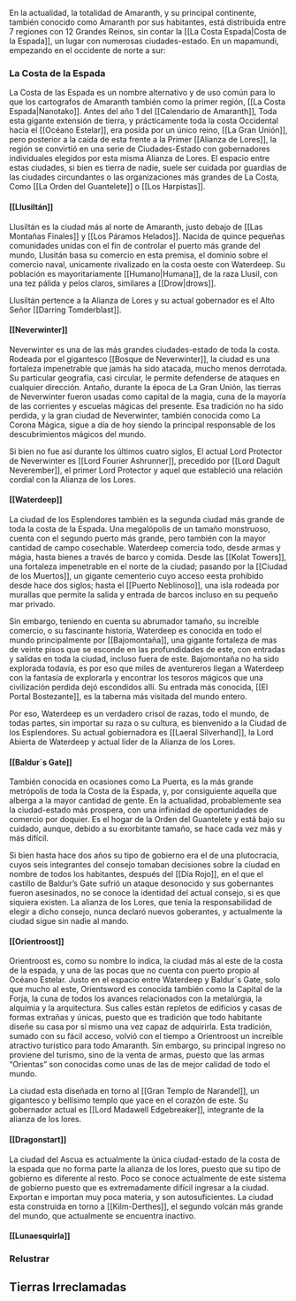 En la actualidad, la totalidad de Amaranth, y su principal continente, también conocido como Amaranth por sus habitantes, está distribuida entre 7 regiones con 12 Grandes Reinos, sin contar la [[La Costa Espada|Costa de la Espada]], un lugar con numerosas ciudades-estado. En un mapamundi, empezando en el occidente de norte a sur:


### La Costa de la Espada
La Costa de las Espada es un nombre alternativo y de uso común para lo que los cartografos de Amaranth también como la primer región, [[La Costa Espada|Nanotako]]. Antes del año 1 del [[Calendario de Amaranth]], Toda esta gigante extensión de tierra, y prácticamente toda la costa Occidental hacia el [[Océano Estelar]], era posída por un único reino, [[La Gran Unión]], pero posterior a la caída de esta frente a la Primer [[Alianza de Lores]], la región se convirtió en una serie de Ciudades-Estado con gobernadores individuales elegidos por esta misma Alianza de Lores. El espacio entre estas ciudades, si bien es tierra de nadie, suele ser cuidada por guardias de las ciudades circundantes o las organizaciones más grandes de La Costa, Como [[La Orden del Guantelete]] o [[Los Harpistas]].

#### [[Llusiltán]]
Llusiltán es la ciudad más al norte de Amaranth, justo debajo de [[Las Montañas Finales]] y [[Los Páramos Helados]]. Nacida de quince pequeñas comunidades unidas con el fin de controlar el puerto más grande del mundo, Llusitán basa su comercio en esta premisa, el dominio sobre el comercio naval, unicamente rivalizado en la costa oeste con Waterdeep. Su población es mayoritariamente [[Humano|Humana]], de la raza Llusil, con una tez pálida y pelos claros, similares a [[Drow|drows]].

Llusiltán pertence a la Alianza de Lores y su actual gobernador es el Alto Señor [[Darring Tomderblast]].

#### [[Neverwinter]]
Neverwinter es una de las más grandes ciudades-estado de toda la costa. Rodeada por el gigantesco [[Bosque de Neverwinter]], la ciudad es una fortaleza impenetrable que jamás ha sido atacada, mucho menos derrotada. Su particular geografía, casi circular, le permite defenderse de ataques en cualquier dirección. Antaño, durante la época de La Gran Unión, las tierras de Neverwinter fueron usadas como capital de la magia, cuna de la mayoría de las corrientes y escuelas mágicas del presente. Esa tradición no ha sido perdida, y la gran ciudad de Neverwinter, también conocida como La Corona Mágica, sigue a día de hoy siendo la principal responsable de los descubrimientos mágicos del mundo.

Si bien no fue así durante los últimos cuatro siglos, El actual Lord Protector de Neverwinter es [[Lord Fourier Ashrunner]], precedido por [[Lord Dagult Neverember]], el primer Lord Protector y aquel que estableció una relación cordial con la Alianza de los Lores.

#### [[Waterdeep]]
La ciudad de los Esplendores también es la segunda ciudad más grande de toda la costa de la Espada. Una megalópolis de un tamaño monstruoso, cuenta con el segundo puerto más grande, pero también con la mayor cantidad de campo cosechable. Waterdeep comercia todo, desde armas y mágia, hasta bienes a través de barco y comida. Desde las [[Kolat Towers]], una fortaleza impenetrable en el norte de la ciudad; pasando por la [[Ciudad de los Muertos]], un gigante cementerio cuyo acceso eesta prohibido desde hace dos siglos; hasta el [[Puerto Neblinoso]], una isla rodeada por murallas que permite la salida y entrada de barcos incluso en su pequeño mar privado.

Sin embargo, teniendo en cuenta su abrumador tamaño, su increíble comercio, o su fascinante historia, Waterdeep es conocida en todo el mundo principalmente por [[Bajomontaña]], una gigante fortaleza de mas de veinte pisos que se esconde en las profundidades de este, con entradas y salidas en toda la ciudad, incluso fuera de este. Bajomontaña no ha sido explorada todavía, es por eso que miles de aventureros llegan a Waterdeep con la fantasía de explorarla y encontrar los tesoros mágicos que una civilización perdida dejó escondidos allí. Su entrada más conocida, [[El Portal Bostezante]], es la taberna más visitada del mundo entero.

Por eso, Waterdeep es un verdadero crisol de razas, todo el mundo, de todas partes, sin importar su raza o su cultura, es bienvenido a la Ciudad de los Esplendores. Su actual gobiernadora es [[Laeral Silverhand]], la Lord Abierta de Waterdeep y actual líder de la Alianza de los Lores.

#### [[Baldur´s Gate]]
También conocida en ocasiones como La Puerta, es la más grande metrópolis de toda la Costa de la Espada, y, por consiguiente aquella que alberga a la mayor cantidad de gente. En la actualidad, probablemente sea la ciudad-estado más prospera, con una infinidad de oportunidades de comercio por doquier. Es el hogar de la Orden del Guantelete y está bajo su cuidado, aunque, debido a su exorbitante tamaño, se hace cada vez más y más difícil. 

Si bien hasta hace dos años su tipo de gobierno era el de una plutocracia, cuyos seis integrantes del consejo tomaban decisiones sobre la ciudad en nombre de todos los habitantes, después del [[Día Rojo]], en el que el castillo de Baldur’s Gate sufrió un ataque desonocido y sus gobernantes fueron asesinados, no se conoce la identidad del actual consejo, si es que siquiera existen. La alianza de los Lores, que tenía la responsabilidad de elegir a dicho consejo, nunca declaró nuevos goberantes, y actualmente la ciudad sigue sin nadie al mando.


#### [[Orientroost]]
Orientroost es, como su nombre lo indica, la ciudad más al este de la costa de la espada, y una de las pocas que no cuenta con puerto propio al Océano Estelar. Justo en el espacio entre Waterdeep y Baldur´s Gate, solo que mucho al este, Orientsword es conocida también como la Capital de la Forja, la cuna de todos los avances relacionados con la metalúrgia, la alquimia y la arquitectura. Sus calles están repletos de edificios y casas de formas extrañas y únicas, puesto que es tradición que todo habitante diseñe su casa por sí mismo una vez capaz de adquirirla. Esta tradición, sumado con su fácil acceso, volvió con el tiempo a Orientroost un increíble atractivo turístico para todo Amaranth. Sin embargo, su principal ingreso no proviene del turismo, sino de la venta de armas, puesto que las armas “Orientas” son conocidas como unas de las de mejor calidad de todo el mundo.

La ciudad esta diseñada en torno al [[Gran Templo de Narandel]], un gigantesco y bellísimo templo que yace en el corazón de este. Su gobernador actual es [[Lord Madawell Edgebreaker]], integrante de la alianza de los lores.


#### [[Dragonstart]]
La ciudad del Ascua es actualmente la única ciudad-estado de la costa de la espada que no forma parte la alianza de los lores, puesto que su tipo de gobierno es diferente al resto. Poco se conoce actualmente de este sistema de gobierno puesto que es extremadamente difícil ingresar a la ciudad. Exportan e importan muy poca materia, y son autosuficientes. La ciudad esta construida en torno a [[Kilm-Derthes]], el segundo volcán más grande del mundo, que actualmente se encuentra inactivo.

#### [[Lunaesquirla]]


### Relustrar



## Tierras Irreclamadas